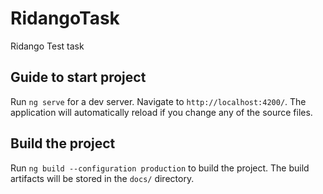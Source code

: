 # RidangoTask

Ridango Test task

## Guide to start project

Run `ng serve` for a dev server. Navigate to `http://localhost:4200/`. The application will automatically reload if you change any of the source files.

## Build the project

Run `ng build --configuration production` to build the project. The build artifacts will be stored in the `docs/` directory.